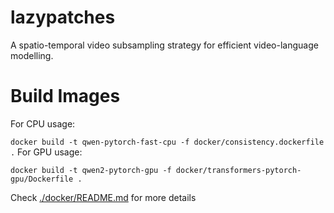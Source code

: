 # lazypatches
A spatio-temporal video subsampling strategy for efficient video-language modelling. 



# Build Images

For CPU usage: 

```docker build -t qwen-pytorch-fast-cpu -f docker/consistency.dockerfile .```
For GPU usage:

```docker build -t qwen2-pytorch-gpu -f docker/transformers-pytorch-gpu/Dockerfile .```

Check [./docker/README.md](./docker/README.md) for more details
